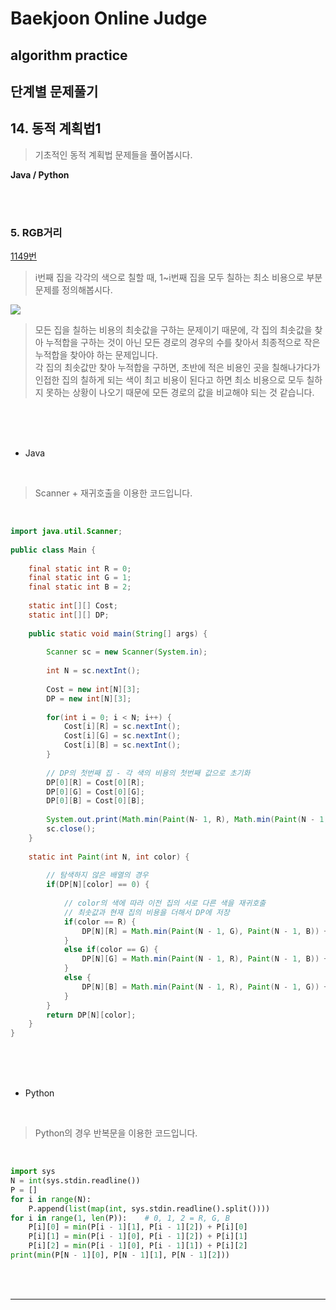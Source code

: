 # Baekjoon Online Judge

## algorithm practice

## 단계별 문제풀기

## 14. 동적 계획법1

> 기초적인 동적 계획법 문제들을 풀어봅시다.


**Java / Python**

<br><br>

### 5. RGB거리
[1149번](https://www.acmicpc.net/problem/1149) 
> i번째 집을 각각의 색으로 칠할 때, 1~i번째 집을 모두 칠하는 최소 비용으로 부분문제를 정의해봅시다.

![](https://images.velog.io/images/jini_eun/post/df6a4c61-26d9-4b05-b13f-f1759fae129d/image.png)

> 모든 집을 칠하는 비용의 최솟값을 구하는 문제이기 때문에, 각 집의 최솟값을 찾아 누적합을 구하는 것이 아닌 모든 경로의 경우의 수를 찾아서 최종적으로 작은 누적합을 찾아야 하는 문제입니다. <br>
각 집의 최솟값만 찾아 누적합을 구하면, 초반에 적은 비용인 곳을 칠해나가다가 인접한 집의 칠하게 되는 색이 최고 비용이 된다고 하면 최소 비용으로 모두 칠하지 못하는 상황이 나오기 때문에 모든 경로의 값을 비교해야 되는 것 같습니다.

<br><br><br>

- Java

<br>

> Scanner + 재귀호출을 이용한 코드입니다.

<br>

```java
import java.util.Scanner;
 
public class Main {
	
	final static int R = 0;
	final static int G = 1;
	final static int B = 2;
	
	static int[][] Cost;
	static int[][] DP;
	
	public static void main(String[] args) {
		
		Scanner sc = new Scanner(System.in);
		
		int N = sc.nextInt();
        
		Cost = new int[N][3];
		DP = new int[N][3];
		
		for(int i = 0; i < N; i++) {
			Cost[i][R] = sc.nextInt();
			Cost[i][G] = sc.nextInt();
			Cost[i][B] = sc.nextInt();
		}
		
		// DP의 첫번째 집 - 각 색의 비용의 첫번째 값으로 초기화
		DP[0][R] = Cost[0][R];
		DP[0][G] = Cost[0][G];
		DP[0][B] = Cost[0][B];
		
		System.out.print(Math.min(Paint(N- 1, R), Math.min(Paint(N - 1, G), Paint(N - 1, B))));
		sc.close();
    }
	
	static int Paint(int N, int color) {
		
		// 탐색하지 않은 배열의 경우
		if(DP[N][color] == 0) {
			
			// color의 색에 따라 이전 집의 서로 다른 색을 재귀호출 
			// 최솟값과 현재 집의 비용을 더해서 DP에 저장
			if(color == R) {
				DP[N][R] = Math.min(Paint(N - 1, G), Paint(N - 1, B)) + Cost[N][R];
			}
			else if(color == G) {
				DP[N][G] = Math.min(Paint(N - 1, R), Paint(N - 1, B)) + Cost[N][G];
			}
			else {
				DP[N][B] = Math.min(Paint(N - 1, R), Paint(N - 1, G)) + Cost[N][B];
			}
		}	
		return DP[N][color];
	}
}
```


<br><br><br>

- Python 

<br>

> Python의 경우 반복문을 이용한 코드입니다.

<br>

```python
import sys
N = int(sys.stdin.readline())
P = []
for i in range(N):
    P.append(list(map(int, sys.stdin.readline().split())))
for i in range(1, len(P)):    # 0, 1, 2 = R, G, B
    P[i][0] = min(P[i - 1][1], P[i - 1][2]) + P[i][0]
    P[i][1] = min(P[i - 1][0], P[i - 1][2]) + P[i][1]
    P[i][2] = min(P[i - 1][0], P[i - 1][1]) + P[i][2]
print(min(P[N - 1][0], P[N - 1][1], P[N - 1][2]))
```
<br><br>


---

<br>


